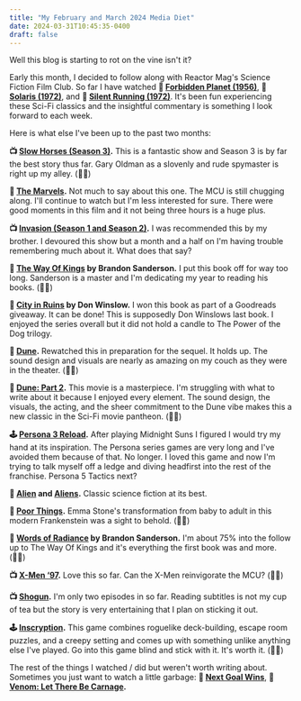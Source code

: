 ```yaml
---
title: "My February and March 2024 Media Diet"
date: 2024-03-31T10:45:35-0400
draft: false
---
```

Well this blog is starting to rot on the vine isn't it? 

Early this month, I decided to follow along with Reactor Mag's Science Fiction Film Club. So far I have watched **🍿 [Forbidden Planet (1956)](https://en.wikipedia.org/wiki/Forbidden_Planet)**, **🍿 [Solaris (1972)](https://en.wikipedia.org/wiki/Solaris_(1972_film))**, and **🍿 [Silent Running (1972)](https://en.wikipedia.org/wiki/Silent_Running)**. It's been fun experiencing these Sci-Fi classics and the insightful commentary is something I look forward to each week.

Here is what else I've been up to the past two months:

**📺 [Slow Horses (Season 3)](https://en.wikipedia.org/wiki/Slow_Horses).** This is a fantastic show and Season 3 is by far the best story thus far. Gary Oldman as a slovenly and rude spymaster is right up my alley. (👍🏻)

**🍿 [The Marvels](https://en.wikipedia.org/wiki/The_Marvels).** Not much to say about this one. The MCU is still chugging along. I'll continue to watch but I'm less interested for sure. There were good moments in this film and it not being three hours is a huge plus.

**📺 [Invasion (Season 1 and Season 2)](https://en.wikipedia.org/wiki/Invasion_(2021_TV_series)).** I was recommended this by my brother. I devoured this show but a month and a half on I'm having trouble remembering much about it. What does that say?

**📖 [The Way Of Kings](https://en.wikipedia.org/wiki/The_Way_of_Kings) by Brandon Sanderson.** I put this book off for way too long. Sanderson is a master and I'm dedicating my year to reading his books. (👍🏻)

**📖 [City in Ruins](https://www.goodreads.com/en/book/show/196968157) by Don Winslow.** I won this book as part of a Goodreads giveaway. It can be done! This is supposedly Don Winslows last book. I enjoyed the series overall but it did not hold a candle to The Power of the Dog trilogy.

**🍿 [Dune](https://en.wikipedia.org/wiki/Dune_(2021_film)).** Rewatched this in preparation for the sequel. It holds up. The sound design and visuals are nearly as amazing on my couch as they were in the theater. (👍🏻)

**🍿 [Dune: Part 2](https://en.wikipedia.org/wiki/Dune:_Part_Two).** This movie is a masterpiece. I'm struggling with what to write about it because I enjoyed every element. The sound design, the visuals, the acting, and the sheer commitment to the Dune vibe makes this a new classic in the Sci-Fi movie pantheon. (👍🏻)

**🕹️ [Persona 3 Reload](https://en.wikipedia.org/wiki/Persona_3_Reload).** After playing Midnight Suns I figured I would try my hand at its inspiration. The Persona series games are very long and I've avoided them because of that. No longer. I loved this game and now I'm trying to talk myself off a ledge and diving headfirst into the rest of the franchise. Persona 5 Tactics next?

**🍿 [Alien](https://en.wikipedia.org/wiki/Alien_(film)) and [Aliens](https://en.wikipedia.org/wiki/Aliens_(film)).** Classic science fiction at its best.

**🍿 [Poor Things](https://en.wikipedia.org/wiki/Poor_Things_(film)).** Emma Stone's transformation from baby to adult in this modern Frankenstein was a sight to behold. (👍🏻)

**📖 [Words of Radiance](https://en.wikipedia.org/wiki/Words_of_Radiance) by Brandon Sanderson.** I'm about 75% into the follow up to The Way Of Kings and it's everything the first book was and more. (👍🏻)

**📺 [X-Men ‘97](https://en.wikipedia.org/wiki/X-Men_%2797).** Love this so far. Can the X-Men reinvigorate the MCU? (👍🏻)

**📺 [Shogun](https://en.wikipedia.org/wiki/Sh%C5%8Dgun_(2024_miniseries)).** I'm only two episodes in so far. Reading subtitles is not my cup of tea but the story is very entertaining that I plan on sticking it out.

**🕹️ [Inscryption](https://en.wikipedia.org/wiki/Inscryption).** This game combines roguelike deck-building, escape room puzzles, and a creepy setting and comes up with something unlike anything else I've played. Go into this game blind and stick with it. It's worth it. (👍🏻)

The rest of the things I watched / did but weren't worth writing about. Sometimes you just want to watch a little garbage: **🍿 [Next Goal Wins](https://en.wikipedia.org/wiki/Next_Goal_Wins_(2023_film))**, **🍿 [Venom: Let There Be Carnage](https://en.wikipedia.org/wiki/Venom:_Let_There_Be_Carnage).**


